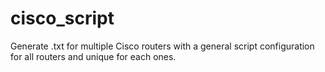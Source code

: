 # cisco_script
Generate .txt for multiple Cisco routers with a general script configuration for all routers and unique for each ones.  